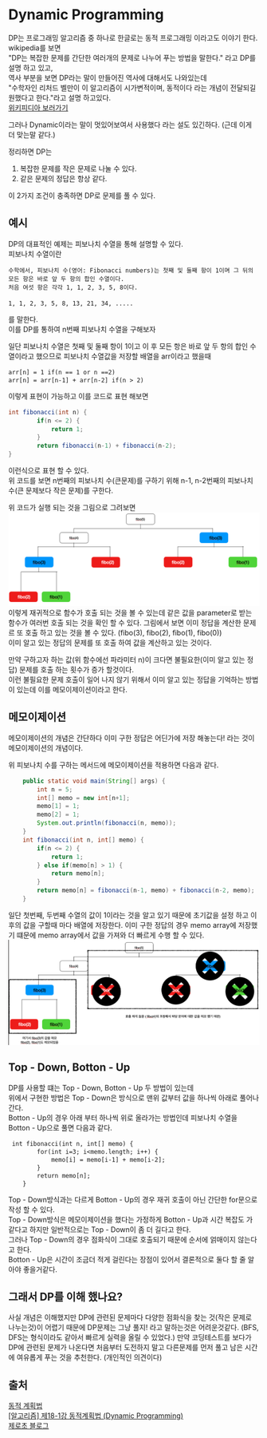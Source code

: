 # Dynamic Programming
DP는 프로그래밍 알고리즘 중 하나로 한글로는 동적 프로그래밍 이라고도 이야기 한다.  
wikipedia를 보면  
"DP는 복잡한 문제를 간단한 여러개의 문제로 나누어 푸는 방법을 말한다."  라고 DP를 설명 하고 있고,  
역사 부분을 보면 DP라는 말이 만들어진 역사에 대해서도 나와있는데  
"수학자인 리처드 벨만이 이 알고리즘이 시가변적이며, 동적이다 라는 개념이 전달되길 원했다고 한다."라고 설명 하고있다.   
[위키피디아 보러가기](https://ko.wikipedia.org/wiki/동적_계획법#참고문헌)

그러나 Dynamic이라는 말이 멋있어보여서 사용했다 라는 설도 있긴하다.  (근데 이게 더 맞는말 같다.)

정리하면
DP는 
1. 복잡한 문제를 작은 문제로 나눌 수 있다.  
2. 같은 문제의 정답은 항상 같다. 

이 2가지 조건이 충족하면 DP로 문제를 풀 수 있다.  

## 예시
DP의 대표적인 예제는 피보나치 수열을 통해 설명할 수 있다.    
피보나치 수열이란
```
수학에서, 피보나치 수(영어: Fibonacci numbers)는 첫째 및 둘째 항이 1이며 그 뒤의 모든 항은 바로 앞 두 항의 합인 수열이다. 
처음 여섯 항은 각각 1, 1, 2, 3, 5, 8이다.

1, 1, 2, 3, 5, 8, 13, 21, 34, .....
```
를 말한다.  
이를 DP를 통하여 n번째 피보나치 수열을 구해보자  

일단  피보나치 수열은 첫째 및 둘째 항이 1이고 이 후 모든 항은 바로 앞 두 항의 합인 수열이라고 했으므로
피보나치 수열값을 저장할 배열을 arr이라고 했을때  
```
arr[n] = 1 if(n == 1 or n ==2)
arr[n] = arr[n-1] + arr[n-2] if(n > 2)
```
이렇게 표현이 가능하고 이를 코드로 표현 해보면  
```java
int fibonacci(int n) {
        if(n <= 2) {
            return 1;
        }
        return fibonacci(n-1) + fibonacci(n-2);
}
```

이런식으로 표현 할 수 있다.  
위 코드를 보면 n번째의 피보나치 수(큰문제)를 구하기 위해 n-1, n-2번째의 피보나치 수(큰 문제보다 작은 문제)를 구한다.  

위 코드가 실행 되는 것을 그림으로 그려보면
![](./images/fibos.png)
이렇게 재귀적으로 함수가 호출 되는 것을 볼 수 있는데 같은 값을 parameter로 받는 함수가 여러번 호출 되는 것을 확인 할 수 있다.
그림에서 보면 이미 정답을 계산한 문제르 또 호출 하고 있는 것을 볼 수 있다.  (fibo(3), fibo(2), fibo(1), fibo(0))  
이미 알고 있는 정답의 문제를 또 호출 하여 값을 계산하고 있는 것이다.  

만약 구하고자 하는 값(위 함수에선 파라미터 n)이 크다면 불필요한(이미 알고 있는 정답) 문제를 호출 하는 횟수가 증가 할것이다.  
이런 불필요한 문제 호출이 일어 나지 않기 위해서 이미 알고 있는 정답을 기억하는 방법이 있는데 이를 메모이제이션이라고 한다.  

## 메모이제이션
메모이제이션의 개념은 간단하다 이미 구한 정답은 어딘가에 저장 해놓는다! 라는 것이 메모이제이션의 개념이다.  

위 피보나치 수를 구하는 메서드에 메모이제이션을 적용하면 다음과 같다.  
```java
    public static void main(String[] args) {
        int n = 5;
        int[] memo = new int[n+1];
        memo[1] = 1;
        memo[2] = 1;
        System.out.println(fibonacci(n, memo));
    }
    int fibonacci(int n, int[] memo) {
        if(n <= 2) {
            return 1;
        } else if(memo[n] > 1) {
            return memo[n];
        }
        return memo[n] = fibonacci(n-1, memo) + fibonacci(n-2, memo);
    }
```
일단 첫번째, 두번째 수열의 값이 1이라는 것을 알고 있기 때문에 초기값을 설정 하고 이후의 값을 구할때 마다 배열에 저장한다.
이미 구한 정답의 경우 memo array에 저장했기 떄문에 memo array에서 값을 가져와 더 빠르게 수행 할 수 있다.  
![](./images/fiboresult.png)
## Top - Down, Botton - Up
DP를 사용할 떄는 Top - Down, Botton - Up 두 방법이 있는데  
위에서 구현한 방법은 Top - Down은 방식으로 맨위 값부터 값을 하나씩 아래로 풀어나간다.  
Botton - Up의 경우 아래 부터 하나씩 위로 올라가는 방법인데 피보나치 수열을 Botton - Up으로 풀면 다음과 같다.  
```
 int fibonacci(int n, int[] memo) {
        for(int i=3; i<memo.length; i++) {
            memo[i] = memo[i-1] + memo[i-2];
        }
        return memo[n];
    }
```
Top - Down방식과는 다르게 Botton - Up의 경우 재귀 호출이 아닌 간단한 for문으로 작성 할 수 있다.  
Top - Down방식은 메모이제이션을 했다는 가정하게 Botton - Up과 시간 복잡도 가 같다고 하지만 일반적으로는 Top - Down이 좀 더 길다고 한다.  
그러나 Top - Down의 경우 점화식이 그대로 호출되기 때문에 순서에 얽매이지 않는다고 한다.  
Botton - Up은 시간이 조금더 적게 걸린다는 장점이 있어서  결론적으로 둘다 할 줄 알아야 좋을거같다.  

## 그래서 DP를 이해 했나요?  
사실 개념은 이해했지만 DP에 관련된 문제마다 다양한 점화식을 찾는 것(작은 문제로 나누는것)이 어렵기 때문에 DP문제는 그냥 풀지! 라고 말하는것은 어려운것같다. (BFS, DFS는 형식이라도 같아서 빠르게 실력을 올릴 수 있었다.)
만약 코딩테스트를 보다가 DP에 관련된 문제가 나온다면 처음부터 도전하지 말고 다른문제를 먼저 풀고 남은 시간에 여유롭게 푸는 것을 추천한다.  (개인적인 의견이다)

## 출처
[동적 계획법](https://coding-all.tistory.com/2)  
[[알고리즘] 제18-1강 동적계획법 (Dynamic Programming)](https://www.youtube.com/watch?v=K15qLnKKrow)  
[제로초 블로그](https://www.zerocho.com/category/Algorithm/post/584b979a580277001862f182)

